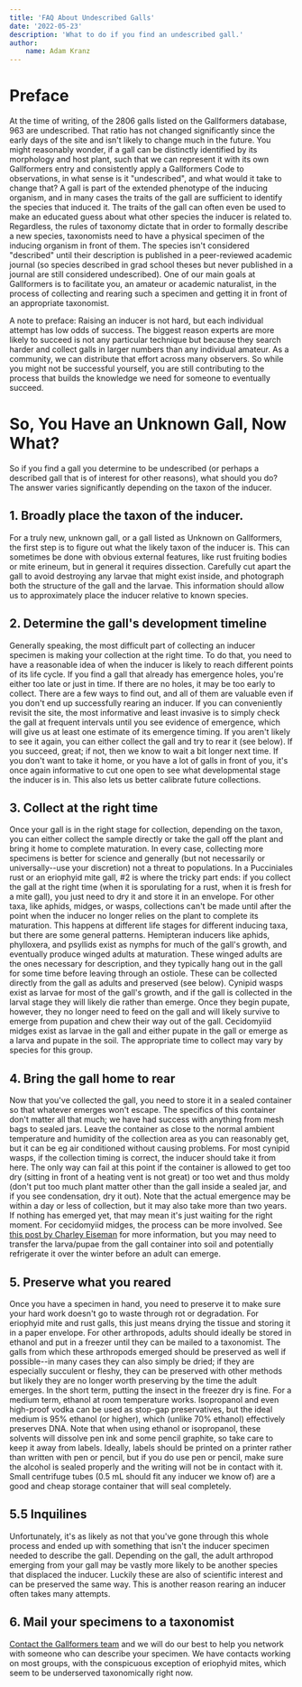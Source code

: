 ```yaml
---
title: 'FAQ About Undescribed Galls'
date: '2022-05-23'
description: 'What to do if you find an undescribed gall.'
author:
    name: Adam Kranz
---
```

# Preface

At the time of writing, of the 2806 galls listed on the Gallformers database, 963 are undescribed. That ratio has not changed significantly since the early days of the site and isn't likely to change much in the future. 
You might reasonably wonder, if a gall can be distinctly identified by its morphology and host plant, such that we can represent it with its own Gallformers entry and consistently apply a Gallformers Code to observations, in what sense is it "undescribed", and what would it take to change that?
A gall is part of the extended phenotype of the inducing organism, and in many cases the traits of the gall are sufficient to identify the species that induced it. The traits of the gall can often even be used to make an educated guess about what other species the inducer is related to. 
Regardless, the rules of taxonomy dictate that in order to formally describe a new species, taxonomists need to have a physical specimen of the inducing organism in front of them. The species isn't considered "described" until their description is published in a peer-reviewed academic journal (so species described in grad school theses but never published in a journal are still considered undescribed). 
One of our main goals at Gallformers is to facilitate you, an amateur or academic naturalist, in the process of collecting and rearing such a specimen and getting it in front of an appropriate taxonomist. 

A note to preface: Raising an inducer is not hard, but each individual attempt has low odds of success. The biggest reason experts are more likely to succeed is not any particular technique but because they search harder and collect galls in larger numbers than any individual amateur. As a community, we can distribute that effort across many observers. So while you might not be successful yourself, you are still contributing to the process that builds the knowledge we need for someone to eventually succeed. 

# So, You Have an Unknown Gall, Now What?

So if you find a gall you determine to be undescribed (or perhaps a described gall that is of interest for other reasons), what should you do?
The answer varies significantly depending on the taxon of the inducer. 

## 1. Broadly place the taxon of the inducer. 
  For a truly new, unknown gall, or a gall listed as Unknown on Gallformers, the first step is to figure out what the likely taxon of the inducer is. This can sometimes be done with obvious external features, like rust fruiting bodies or mite erineum, but in general it requires dissection. Carefully cut apart the gall to avoid destroying any larvae that might exist inside, and photograph both the structure of the gall and the larvae. This information should allow us to approximately place the inducer relative to known species.

## 2. Determine the gall's development timeline
  Generally speaking, the most difficult part of collecting an inducer specimen is making your collection at the right time. To do that, you need to have a reasonable idea of when the inducer is likely to reach different points of its life cycle. If you find a gall that already has emergence holes, you're either too late or just in time. If there are no holes, it may be too early to collect.
  There are a few ways to find out, and all of them are valuable even if you don't end up successfully rearing an inducer. 
  If you can conveniently revisit the site, the most informative and least invasive is to simply check the gall at frequent intervals until you see evidence of emergence, which will give us at least one estimate of its emergence timing. 
  If you aren't likely to see it again, you can either collect the gall and try to rear it (see below). If you succeed, great; if not, then we know to wait a bit longer next time. If you don't want to take it home, or you have a lot of galls in front of you, it's once again informative to cut one open to see what developmental stage the inducer is in. This also lets us better calibrate future collections.
  
## 3. Collect at the right time  
  Once your gall is in the right stage for collection, depending on the taxon, you can either collect the sample directly or take the gall off the plant and bring it home to complete maturation. In every case, collecting more specimens is better for science and generally (but not necessarily or universally--use your discretion) not a threat to populations.
  In a Pucciniales rust or an eriophyid mite gall, #2 is where the tricky part ends: if you collect the gall at the right time (when it is sporulating for a rust, when it is fresh for a mite gall), you just need to dry it and store it in an envelope. 
  For other taxa, like aphids, midges, or wasps, collections can't be made until after the point when the inducer no longer relies on the plant to complete its maturation. This happens at different life stages for different inducing taxa, but there are some general patterns. 
  Hemipteran inducers like aphids, phylloxera, and psyllids exist as nymphs for much of the gall's growth, and eventually produce winged adults at maturation. These winged adults are the ones necessary for description, and they typically hang out in the gall for some time before leaving through an ostiole. These can be collected directly from the gall as adults and preserved (see below).
  Cynipid wasps exist as larvae for most of the gall's growth, and if the gall is collected in the larval stage they will likely die rather than emerge. Once they begin pupate, however, they no longer need to feed on the gall and will likely survive to emerge from pupation and chew their way out of the gall. 
  Cecidomyiid midges exist as larvae in the gall and either pupate in the gall or emerge as a larva and pupate in the soil. The appropriate time to collect may vary by species for this group.
  
 ## 4. Bring the gall home to rear
   Now that you've collected the gall, you need to store it in a sealed container so that whatever emerges won't escape. The specifics of this container don't matter all that much; we have had success with anything from mesh bags to sealed jars. Leave the container as close to the normal ambient temperature and humidity of the collection area as you can reasonably get, but it can be eg air conditioned without causing problems. 
   For most cynipid wasps, if the collection timing is correct, the inducer should take it from here. The only way can fail at this point if the container is allowed to get too dry (sitting in front of a heating vent is not great) or too wet and thus moldy (don't put too much plant matter other than the gall inside a sealed jar, and if you see condensation, dry it out). Note that the actual emergence may be within a day or less of collection, but it may also take more than two years. If nothing has emerged yet, that may mean it's just waiting for the right moment.
   For cecidomyiid midges, the process can be more involved. See [this post by Charley Eiseman](https://bugtracks.wordpress.com/rearing/) for more information, but you may need to transfer the larva/pupae from the gall container into soil and potentially refrigerate it over the winter before an adult can emerge.
   
 ## 5. Preserve what you reared
   Once you have a specimen in hand, you need to preserve it to make sure your hard work doesn't go to waste through rot or degradation. 
   For eriophyid mite and rust galls, this just means drying the tissue and storing it in a paper envelope. 
   For other arthropods, adults should ideally be stored in ethanol and put in a freezer until they can be mailed to a taxonomist. The galls from which these arthropods emerged should be preserved as well if possible--in many cases they can also simply be dried; if they are especially succulent or fleshy, they can be preserved with other methods but likely they are no longer worth preserving by the time the adult emerges.
   In the short term, putting the insect in the freezer dry is fine. For a medium term, ethanol at room temperature works. Isopropanol and even high-proof vodka can be used as stop-gap preservatives, but the ideal medium is 95% ethanol (or higher), which (unlike 70% ethanol) effectively preserves DNA.
   Note that when using ethanol or isopropanol, these solvents will dissolve pen ink and some pencil graphite, so take care to keep it away from labels. Ideally, labels should be printed on a printer rather than written with pen or pencil, but if you do use pen or pencil, make sure the alcohol is sealed properly and the writing will not be in contact with it. 
   Small centrifuge tubes (0.5 mL should fit any inducer we know of) are a good and cheap storage container that will seal completely. 
   
 ## 5.5 Inquilines
   Unfortunately, it's as likely as not that you've gone through this whole process and ended up with something that isn't the inducer specimen needed to describe the gall. Depending on the gall, the adult arthropod emerging from your gall may be vastly more likely to be another species that displaced the inducer. Luckily these are also of scientific interest and can be preserved the same way. This is another reason rearing an inducer often takes many attempts.
   
  ## 6. Mail your specimens to a taxonomist
   [Contact the Gallformers team](mailto:gallformers@gmail.com) and we will do our best to help you network with someone who can describe your specimen. We have contacts working on most groups, with the conspicuous exception of eriophyid mites, which seem to be underserved taxonomically right now. 
  
